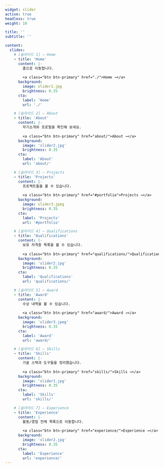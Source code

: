 ```yaml
---
widget: slider
active: true
headless: true
weight: 10

title: ''
subtitle: ''

content:
  slides:
    # [슬라이드 1] — Home
    - title: 'Home'
      content: |-
        홈으로 이동합니다.
        
        <a class="btn btn-primary" href="./">Home →</a>
      background:
        image: slider1.jpg 
        brightness: 0.35                    
      cta:
        label: 'Home'
        url: './'

    # [슬라이드 2] — About
    - title: 'About'
      content: |-
        자기소개와 프로필을 확인해 보세요.
        
        <a class="btn btn-primary" href="about/">About →</a>
      background:
        image: 'slider2.jpg'
        brightness: 0.35
      cta:
        label: 'About'
        url: 'about/'

    # [슬라이드 3] — Projects
    - title: 'Projects'
      content: |-
        프로젝트들을 볼 수 있습니다.
        
        <a class="btn btn-primary" href="#portfolio">Projects →</a>
      background:
        image: slider3.jpeg
        brightness: 0.35
      cta:
        label: 'Projects'
        url: '#portfolio'

    # [슬라이드 4] — Qualifications
    - title: 'Qualifications'
      content: |-
        보유 자격증 목록을 볼 수 있습니다.
        
        <a class="btn btn-primary" href="qualifications/">Qualifications →</a>
      background:
        image: 'slider2.jpg'
        brightness: 0.35
      cta:
        label: 'Qualifications'
        url: 'qualifications/'

    # [슬라이드 5] — Award
    - title: 'Award'
      content: |-
        수상 내역을 볼 수 있습니다.
        
        <a class="btn btn-primary" href="award/">Award →</a>
      background:
        image: 'slider3.jpeg'
        brightness: 0.35
      cta:
        label: 'Award'
        url: 'award/'

    # [슬라이드 6] — Skills
    - title: 'Skills'
      content: |-
        기술 스택과 도구들을 정리했습니다.
        
        <a class="btn btn-primary" href="skills/">Skills →</a>
      background:
        image: 'slider1.jpg'
        brightness: 0.35
      cta:
        label: 'Skills'
        url: 'skills/'

    # [슬라이드 7] — Experience
    - title: 'Experience'
      content: |-
        활동/경험 전체 목록으로 이동합니다.
        
        <a class="btn btn-primary" href="experience/">Experience →</a>
      background:
        image: 'slider2.jpg'
        brightness: 0.35
      cta:
        label: 'Experience'
        url: 'experience/'
---
```

